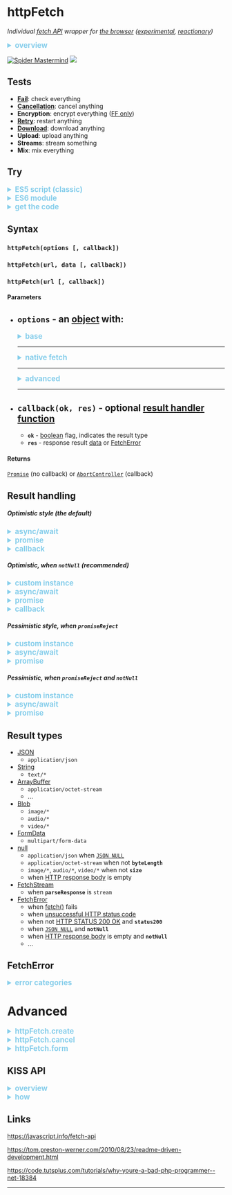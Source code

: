 # httpFetch
*Individual [fetch API](https://developer.mozilla.org/en-US/docs/Web/API/Fetch_API)
wrapper for [the browser](https://en.wikipedia.org/wiki/Web_browser)
([experimental](https://developer.mozilla.org/en-US/docs/MDN/Contribute/Guidelines/Conventions_definitions#Experimental),
[reactionary](https://en.wikipedia.org/wiki/Reactionary))*
<details>
  <summary>overview</summary>

  The thing is pretty fast as it doesnt try to connect worlds,
  but rather lives in it's own native environment (the browser).
  So it will catch up with you faster than you may think.

  HTTP request and response routine is super boring
  but standard procedure for all kinds of stuff.

  While some folks having troubles with so called "native" apis,
  the best of us are using wrappers (self-made or other's libs - doesnt matter).

  The thing is a kind of a wrapper, but armed with extra options and routes
  which may or may not happen with you during the HTTP request/response battle.

  It's more advanced that any other tool which try to keep pace with the NODE's world
  because it uses (currently) experimental features of the browser.
  But it may be more aggressive in your environment -
  only modern syntax, only modern apis (but not the approach).
  As far as time flows, the previous statement becomes falsy.

  So, the attempt of escaping your doom is futile:
  Face it one-to-one with the **Spider Mastermind**!
</details>

[![Spider Mastermind](https://raw.githack.com/determin1st/httpFetch/master/tests/logo.jpg)](http://www.nathanandersonart.com/)
[![](https://data.jsdelivr.com/v1/package/npm/http-fetch-json/badge)](https://www.jsdelivr.com/package/npm/http-fetch-json)


## Tests
- [**Fail**](http://raw.githack.com/determin1st/httpFetch/master/tests/test-1.html): check everything
- [**Cancellation**](http://raw.githack.com/determin1st/httpFetch/master/tests/test-2.html): cancel anything
- **Encryption**: encrypt everything ([FF only](https://en.wikipedia.org/wiki/Firefox))
- [**Retry**](http://raw.githack.com/determin1st/httpFetch/master/tests/test-4.html): restart anything
- [**Download**](http://raw.githack.com/determin1st/httpFetch/master/tests/test-5.html): download anything
- **Upload**: upload anything
- **Streams**: stream something
- **Mix**: mix everything


## Try
<details>
<summary>ES5 script (classic)</summary>

  ```html
  <!-- CDN (stable) -->
  <script src="https://cdn.jsdelivr.net/npm/http-fetch-json@2/httpFetch.js"></script>

  <!-- GIT (lastest) -->
  <script src="http://raw.githack.com/determin1st/httpFetch/master/httpFetch.js"></script>
  ```
</details>
<details>
<summary>ES6 module</summary>

  ```javascript
  // TODO
  ```
</details>
<details>
<summary>get the code</summary>

  ```bash
  # GIT (lastest)
  git clone https://github.com/determin1st/httpFetch

  # NPM (stable)
  npm i http-fetch-json
  ```
</details>




## Syntax
### `httpFetch(options [, callback])`
### `httpFetch(url, data [, callback])`
### `httpFetch(url [, callback])`
#### Parameters
- **`options`** - an [object][3] with:
  ---
  <details>
  <summary>base</summary>

  | name       | type        | default | description |
  | :---       | :---:       | :---:   | :---        |
  | **`url`**  | [string][2] |         | reference to the local or remote web resource (auto-prefixed with **`baseUrl`** if doesn't contain [sheme](https://en.wikipedia.org/wiki/Uniform_Resource_Identifier)) |
  | **`data`** | [any][1]    |         | content to be sent as the request body |
  </details>

  ---
  <details>
  <summary>native fetch</summary>

  | name                 | type         | default       | description |
  | :---                 | :---:        | :---:         | :---        |
  | **`method`**         | [string][2]  |               | [HTTP request method][101] (detected automatically) |
  | **`mode`**           | [string][2]  | `cors`        | [fetch][100] mode |
  | **`credentials`**    | [string][2]  | `same-origin` | to automatically send cookies |
  | **`cache`**          | [string][2]  | `default`     | the [cache mode][102] to use for the request |
  | **`redirect`**       | [string][2]  | `follow`      | the [redirect][103] [mode][104] to use. `manual` is [screwed by spec author](https://github.com/whatwg/fetch/issues/601) |
  | **`referrer`**       | [string][2]  |               | [referrer url][105] |
  | **`referrerPolicy`** | [string][2]  |               | the [referrer policy][106] to use |
  | **`integrity`**      | [string][2]  |               | the [subresource integrity][107] value of the request |
  | **`keepalive`**      | [boolean][4] | `false`       | allows the request to [outlive the page][108] |
  </details>

  ---
  <details>
  <summary>advanced</summary>

  | name                | type         | default | description |
  | :---                | :---:        | :---:   | :---        |
  | **`status200`**     | [boolean][4] | `true`  | to consider only [HTTP STATUS 200 OK][109] |
  | **`notNull`**       | [boolean][4] | `false` | to consider only **nonempty** [HTTP response body][110] and **not** [JSON NULL][111] |
  | **`fullHouse`**     | [boolean][4] | `false` | to include everything, request and response, data and headers |
  | **`promiseReject`** | [boolean][4] | `false` | promise will reject with [Error][5] |
  | **`timeout`**       | [integer][6] | `20`    | request will abort in the given [delay in seconds][112] |
  | **`redirectCount`** | [integer][6] | `5`     | manual redirects limit (functional **only** with http status **300**) |
  | **`aborter`**       | [aborter][8] |         | to cancel request with given controller |
  | **`headers`**       | [object][3]  | `{..}`  | [request headers][114] |
  | **`parseResponse`** | [string][2]  | `data`  | `data` is to parse all the content to proper [content type][113], `stream` for **`FetchStream`**, otherwise, raw [response][7] |
  </details>

  ---
- **`callback(ok, res)`** - optional [result handler function](https://developer.mozilla.org/en-US/docs/Glossary/Callback_function)
  ---
  - **`ok`** - [boolean][4] flag, indicates the result type
  - **`res`** - response result [data][1] or [FetchError][5]
#### Returns
[`Promise`][10] (no callback) or [`AbortController`][8] (callback)


## Result handling
##### Optimistic style (the default)
<details>
  <summary>async/await</summary>

  ```javascript
  var res = await httpFetch('/resource');
  if (res instanceof Error)
  {
    // FetchError
  }
  else if (!res)
  {
    // JSON falsy values
  }
  else
  {
    // success
  }
  ```
</details>
<details>
  <summary>promise</summary>

  ```javascript
  httpFetch('/resource')
    .then(function(res) {
      if (res instanceof Error)
      {
        // FetchError
      }
      else if (!res)
      {
        // JSON falsy values
      }
      else
      {
        // success
      }
    });
  ```
</details>
<details>
  <summary>callback</summary>

  ```javascript
  httpFetch('/resource', function(ok, res) {
    if (ok && res)
    {
      // success
    }
    else if (!res)
    {
      // JSON falsy values
    }
    else
    {
      // FetchError
    }
  });
  ```
</details>

##### Optimistic, when `notNull` (recommended)
<details>
  <summary>custom instance</summary>

  ```javascript
  var oFetch = httpFetch.create({
    notNull: true
  });
  ```
</details>
<details>
  <summary>async/await</summary>

  ```javascript
  var res = await oFetch('/resource');
  if (res instanceof Error)
  {
    // FetchError
  }
  else
  {
    // success
  }
  ```
</details>
<details>
  <summary>promise</summary>

  ```javascript
  oFetch('/resource')
    .then(function(res) {
      if (res instanceof Error)
      {
        // FetchError
      }
      else
      {
        // success
      }
    });
  ```
</details>
<details>
  <summary>callback</summary>

  ```javascript
  oFetch('resource', function(ok, res) {
    if (ok)
    {
      // success
    }
    else
    {
      // FetchError
    }
  });
```
</details>

##### Pessimistic style, when `promiseReject`
<details>
  <summary>custom instance</summary>

  ```javascript
  var pFetch = httpFetch.create({
    promiseReject: true
  });
  ```
</details>
<details>
  <summary>async/await</summary>

  ```javascript
  try
  {
    var res = await pFetch('/resource');
    if (res)
    {
      // success
    }
    else
    {
      // JSON falsy values
    }
  }
  catch (err)
  {
    // FetchError
  }
  ```
</details>
<details>
  <summary>promise</summary>

  ```javascript
  oFetch('/resource')
    .then(function(res) {
      if (res)
      {
        // success
      }
      else
      {
        // JSON falsy values
      }
    })
    .catch(function(err)
    {
      // FetchError
    });
  ```
</details>

##### Pessimistic, when `promiseReject` and `notNull`
<details>
  <summary>custom instance</summary>

  ```javascript
  var pFetch = httpFetch.create({
    notNull: true,
    promiseReject: true
  });
  ```
</details>
<details>
  <summary>async/await</summary>

  ```javascript
  try
  {
    var res = await pFetch('/resource');// success
  }
  catch (err)
  {
    // FetchError
  }
  ```
</details>
<details>
  <summary>promise</summary>

  ```javascript
  oFetch('/resource')
    .then(function(res) {
      // success
    })
    .catch(function(err)
    {
      // FetchError
    });
  ```
</details>


## Result types
- [JSON](https://developer.mozilla.org/en-US/docs/Web/JavaScript/Reference/Global_Objects/JSON)
  - `application/json`
- [String](https://developer.mozilla.org/en-US/docs/Web/API/USVString)
  - `text/*`
- [ArrayBuffer][12]
  - `application/octet-stream`
  - ...
- [Blob](https://developer.mozilla.org/en-US/docs/Web/API/Blob)
  - `image/*`
  - `audio/*`
  - `video/*`
- [FormData][13]
  - `multipart/form-data`
- [null][11]
  - `application/json` when [`JSON NULL`][111]
  - `application/octet-stream` when not **`byteLength`**
  - `image/*`, `audio/*`, `video/*` when not **`size`**
  - when [HTTP response body][110] is empty
- [FetchStream][15]
  - when **`parseResponse`** is `stream`
- [FetchError][5]
  - when [fetch()][100] fails
  - when [unsuccessful HTTP status code][115]
  - when not [HTTP STATUS 200 OK][109] and **`status200`**
  - when [`JSON NULL`][111] and **`notNull`**
  - when [HTTP response body][110] is empty and **`notNull`**
  - ...

## FetchError
<details>
  <summary>error categories</summary>

  ```javascript
  if (res instanceof Error)
  {
    switch (res.id)
    {
      case 0:
        ///
        // connection problems:
        // - connection timed out
        // - wrong CORS headers
        // - unsuccessful HTTP STATUSes (not in 200-299 range)
        // - readable stream failed
        // - etc
        ///
        console.log(res.message);   // error details
        console.log(res.response);  // request + response data, full house
        break;
      case 1:
        ///
        // something's wrong with the response data:
        // - empty response
        // - incorrect content type
        // - etc
        ///
        break;
      case 2:
        ///
        // security compromised
        ///
        break;
      case 3:
        ///
        // incorrect API usage
        // - wrong syntax used
        // - something's wrong with the request data
        // - internal bug
        ///
        break;
      case 4:
        ///
        // aborted programmatically:
        // - canceled parsing, before the request was made
        // - canceled fetching, before the response arrived
        // - canceled parsing, after the response arrived
        // - stream canceled
        ///
        break;
      case 5:
        ///
        // unclassified
        ///
        break;
    }
  }
  ```
</details>


# Advanced
<details>
  <summary>httpFetch.create</summary>

  ### `httpFetch.create(config)`
  #### Parameters
  - **`config`** - an [object][3] with instance options
  ---
  <details>
  <summary>base</summary>

  | name          | type          | default | description |
  | :---          | :---:         | :---:   | :---        |
  | **`baseUrl`** | [string][2]   | ``      | |
  | **`mounted`** | [boolean][4]  | `false` | |
  </details>

  #### Description
  Creates a new [instance of][116] of [`httpFetch`][0]
  #### Examples
  ```javascript
  var a = httpFetch.create();
  var b = a.create();

  if ((a instanceof httpFetch) &&
      (b instanceof httpFetch))
  {
    // true!
  }
  ```
</details>
<details>
  <summary>httpFetch.cancel</summary>

  ### `httpFetch.cancel()`
  #### Description
  Cancels all running fetches of the instance
</details>
<details>
  <summary>httpFetch.form</summary>

  ### `httpFetch.form(url, data[, callback(ok, res)])`
  ### `httpFetch.form(options[, callback(ok, res)])`
  #### Description
  [httpFetch][0] operates with [JSON][111] content by default.
  This shortcut method allows to send a `POST` request
  with body conforming to one of the [form enctypes][117]:
  - `application/x-www-form-urlencoded`: [query string](https://en.wikipedia.org/wiki/Query_string)
  - `multipart/form-data`: [`FormData`][13] with attachments
  - `text/plain`: [plaintext][2]
  The proper [content type][113] will be detected automatically.
  #### Parameters
  Same as [`httpFetch`][0]
  #### Examples
  ```javascript
  // CLIENT (JS)
  // let's send a plain content without files,
  // there is no need in FormData format, so
  // it will be automaticly detected as
  // x-www-form-urlencoded:
  res = httpFetch.form(url, {
    param1: 1,
    param2: 2,
    param3: 3
  });
  ```
  ```php
  # SERVER (PHP)
  # get parameters and calculate their sum:
  $sum = $_POST['param1'] + $_POST['param2'] + $_POST['param3'];
  # respond with JSON
  echo json_encode($sum);
  # and quit
  exit;
  ```
  ```javascript
  // CLIENT (JS)
  // wait for the response and display it:
  console.log(await res);// 6
  ```
  ```javascript
  // CLIENT (JS)
  // let's send another request with file attached,
  // the body will be sent as
  // multipart/form-data:
  res = await httpFetch.form(url, {
    param1: 1,
    param2: 2,
    param3: 3,
    fileInput: document.querySelector('input[type="file"]')
  });
  // SERVER's $_FILES will be populated with uploaded file,
  // but the response/result will be the same:
  console.log(res);// 6
  ```
</details>


## KISS API
<details>
  <summary>overview</summary>

  What exactly **is** the [REST API](https://en.wikipedia.org/wiki/Representational_state_transfer)?
  In a nutshell, it's only a collection of [endpoints](https://stackoverflow.com/questions/2122604/what-is-an-endpoint#47573997):
  > Endpoints are important aspects of interacting with server-side web APIs, as they specify where resources lie that can be accessed by third party software. Usually the access is via a URI to which HTTP requests are posted, and from which the response is thus expected.

  The [original definition](https://www.ics.uci.edu/~fielding/pubs/dissertation/rest_arch_style.htm)
  of the REST **does not** restrict or explicitly specify
  certain [HTTP methods][101] to use with, there is no [CRUD](https://ru.wikipedia.org/wiki/CRUD)
  in there. Check the link and try to find it, if you doubt.

  Still, some dumb dumbies are unable to differentiate the origin and
  the mutatated forms of the term, but thats not the reason why **KISS** word is used.

  The **KISS** (**K**eep **I**t **S**imple **S**tupid) is how the **REST** is implemented.

  What is [AJAX](https://en.wikipedia.org/wiki/Ajax_(programming)) then?
  Well, thats also an implementation of the REST (or a subset).
  It is bound to the **JavaScript**, **XML** and [XMLHttpRequest](https://en.wikipedia.org/wiki/XMLHttpRequest).
  Generally, you say that **jQuery**, **axios**, **superagent** or
  other lib is **AJAX** if it utilizes **XMLHttpRequest** api.
  ...

  What about [RPC](https://en.wikipedia.org/wiki/Remote_procedure_call)?
  ...

</details>
<details>
  <summary>how</summary>

  #### use **POST** method
  ```javascript
  // instead of GET method, you may POST:
  res = await httpFetch(url, {});       // EMPTY OBJECT
  res = await httpFetch(url, undefined);// EMPTY BODY
  res = await httpFetch(url, null);     // JSON NULL
  // it may easily expand to
  // into list filters:
  res = await httpFetch(url, {
    categories: ['one', 'two'],
    flag: true
  });
  // or item extras:
  res = await httpFetch(url, {
    fullDescription: true,
    ownerInfo: true
  });
  // OTHERWISE,
  // parametrized GET will swamp into:
  res = await httpFetch(url+'?flags=123&names=one,two&isPulluted=true');

  // DO NOT use multiple/mixed notations:
  res = await httpFetch(url+'?more=params', params);
  res = await httpFetch(url+'/more/params', params);
  // DO unified:
  res = await httpFetch(url, Object.assign(params, {more: "params"}));

  // by default,
  // any HTTP status, except 200 is a FetchError:
  if (res instanceof Error) {
    console.log(res.status);
  }
  else {
    console.log(res.status);// 200
  }
  ```
</details>

## Links
https://javascript.info/fetch-api

https://tom.preston-werner.com/2010/08/23/readme-driven-development.html

https://code.tutsplus.com/tutorials/why-youre-a-bad-php-programmer--net-18384

[0]: https://github.com/determin1st/httpFetch
[1]: https://developer.mozilla.org/en-US/docs/Glossary/Type
[2]: https://developer.mozilla.org/en-US/docs/Web/JavaScript/Reference/Global_Objects/String
[3]: https://developer.mozilla.org/en-US/docs/Web/JavaScript/Reference/Global_Objects/Object
[4]: https://developer.mozilla.org/en-US/docs/Web/JavaScript/Reference/Global_Objects/Boolean
[5]: https://developer.mozilla.org/en-US/docs/Web/JavaScript/Reference/Global_Objects/Error
[6]: https://developer.mozilla.org/en-US/docs/Web/JavaScript/Reference/Global_Objects/Number
[7]: https://developer.mozilla.org/en-US/docs/Web/API/Response
[8]: https://developer.mozilla.org/en-US/docs/Web/API/AbortController
[9]: https://developer.mozilla.org/en-US/docs/Web/JavaScript/Reference/Global_Objects/Function
[10]: https://developer.mozilla.org/en-US/docs/Web/JavaScript/Reference/Global_Objects/Promise
[11]: https://developer.mozilla.org/en-US/docs/Web/JavaScript/Reference/Global_Objects/null
[12]: https://developer.mozilla.org/en-US/docs/Web/JavaScript/Reference/Global_Objects/ArrayBuffer
[13]: https://developer.mozilla.org/en-US/docs/Web/API/FormData
[14]: https://developer.mozilla.org/en-US/docs/Web/JavaScript/Reference/Global_Objects/JSON
[15]: https://developer.mozilla.org/en-US/docs/Web/API/ReadableStream

[100]: https://developer.mozilla.org/en-US/docs/Web/API/WindowOrWorkerGlobalScope/fetch
[101]: https://developer.mozilla.org/en-US/docs/Web/HTTP/Methods
[102]: https://developer.mozilla.org/en-US/docs/Web/API/Request/cache
[103]: https://developer.mozilla.org/en-US/docs/Web/HTTP/Redirections
[104]: https://stackoverflow.com/a/42717388/7128889
[105]: https://developer.mozilla.org/en-US/docs/Web/HTTP/Headers/Referer
[106]: https://hacks.mozilla.org/2016/03/referrer-and-cache-control-apis-for-fetch
[107]: https://developer.mozilla.org/en-US/docs/Web/Security/Subresource_Integrity
[108]: https://developer.mozilla.org/en-US/docs/Web/API/Navigator/sendBeacon
[109]: https://tools.ietf.org/html/rfc2616#section-10.2.1
[110]: https://en.wikipedia.org/wiki/HTTP_message_body
[111]: https://www.json.org/json-en.html
[112]: https://en.wikipedia.org/wiki/Timeout_%28computing%29
[113]: https://developer.mozilla.org/en-US/docs/Web/HTTP/Headers/Content-Type
[114]: https://tools.ietf.org/html/rfc2616#section-5.3
[115]: https://tools.ietf.org/html/rfc2616#section-10.2
[116]: https://developer.mozilla.org/en-US/docs/Web/JavaScript/Reference/Operators/instanceof
[117]: https://developer.mozilla.org/en-US/docs/Web/API/HTMLFormElement/enctype

---
<style type="text/css">
  summary {font-size:1.2em;font-weight:bold;color:skyblue;}
</style>

